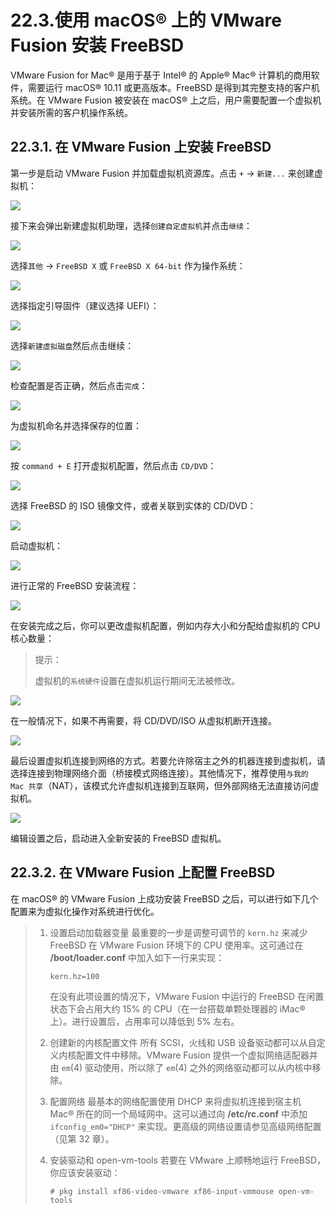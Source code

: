 # 22.3.使用 macOS® 上的 VMware Fusion 安装 FreeBSD

VMware Fusion for Mac® 是用于基于 Intel® 的 Apple® Mac® 计算机的商用软件，需要运行 macOS® 10.11 或更高版本。FreeBSD 是得到其完整支持的客户机系统。在 VMware Fusion 被安装在 macOS® 上之后，用户需要配置一个虚拟机并安装所需的客户机操作系统。

## 22.3.1. 在 VMware Fusion 上安装 FreeBSD

第一步是启动 VMware Fusion 并加载虚拟机资源库。点击 `+` → `新建...` 来创建虚拟机：

![](../.gitbook/assets/vmware-freebsd01.png)

接下来会弹出新建虚拟机助理，选择`创建自定虚拟机`并点击`继续`：

![](../.gitbook/assets/vmware-freebsd02.png)

选择`其他` → `FreeBSD X` 或 `FreeBSD X 64-bit` 作为操作系统：

![](../.gitbook/assets/vmware-freebsd03.png)

选择指定引导固件（建议选择 UEFI）：

![](../.gitbook/assets/vmware-freebsd04.png)

选择`新建虚拟磁盘`然后点击继续：

![](../.gitbook/assets/vmware-freebsd05.png)

检查配置是否正确，然后点击`完成`：

![](../.gitbook/assets/vmware-freebsd06.png)

为虚拟机命名并选择保存的位置：

![](../.gitbook/assets/vmware-freebsd07.png)

按 `command + E` 打开虚拟机配置，然后点击 `CD/DVD`：

![](../.gitbook/assets/vmware-freebsd08.png)

选择 FreeBSD 的 ISO 镜像文件，或者关联到实体的 CD/DVD：

![](../.gitbook/assets/vmware-freebsd09.png)

启动虚拟机：

![](../.gitbook/assets/vmware-freebsd10.png)

进行正常的 FreeBSD 安装流程：

![](../.gitbook/assets/vmware-freebsd11.png)

在安装完成之后，你可以更改虚拟机配置，例如内存大小和分配给虚拟机的 CPU 核心数量：

> 提示：
>
> 虚拟机的`系统硬件`设置在虚拟机运行期间无法被修改。

![](../.gitbook/assets/vmware-freebsd12.png)

在一般情况下，如果不再需要，将 CD/DVD/ISO 从虚拟机断开连接。

![](../.gitbook/assets/vmware-freebsd09.png)

最后设置虚拟机连接到网络的方式。若要允许除宿主之外的机器连接到虚拟机，请选择连接到物理网络介面（桥接模式网络连接）。其他情况下，推荐使用`与我的 Mac 共享`（NAT），该模式允许虚拟机连接到互联网，但外部网络无法直接访问虚拟机。

![](../.gitbook/assets/vmware-freebsd13.png)

编辑设置之后，启动进入全新安装的 FreeBSD 虚拟机。

## 22.3.2. 在 VMware Fusion 上配置 FreeBSD

在 macOS® 的 VMware Fusion 上成功安装 FreeBSD 之后，可以进行如下几个配置来为虚拟化操作对系统进行优化。

> 1.  设置启动加载器变量 最重要的一步是调整可调节的 `kern.hz` 来减少 FreeBSD 在 VMware Fusion 环境下的 CPU 使用率。这可通过在 **/boot/loader.conf** 中加入如下一行来实现：
>
>     ```
>     kern.hz=100
>     ```
>
>     在没有此项设置的情况下，VMware Fusion 中运行的 FreeBSD 在闲置状态下会占用大约 15% 的 CPU（在一台搭载单颗处理器的 iMac® 上）。进行设置后，占用率可以降低到 5% 左右。
> 2. 创建新的内核配置文件 所有 SCSI，火线和 USB 设备驱动都可以从自定义内核配置文件中移除。VMware Fusion 提供一个虚拟网络适配器并由 `em`(4) 驱动使用，所以除了 `em`(4) 之外的网络驱动都可以从内核中移除。
> 3. 配置网络 最基本的网络配置使用 DHCP 来将虚拟机连接到宿主机 Mac® 所在的同一个局域网中。这可以通过向 **/etc/rc.conf** 中添加 `ifconfig_em0="DHCP"` 来实现。更高级的网络设置请参见高级网络配置（见第 32 章）。
> 4.  安装驱动和 open-vm-tools 若要在 VMware 上顺畅地运行 FreeBSD，你应该安装驱动：
>
>     ```
>     # pkg install xf86-video-vmware xf86-input-vmmouse open-vm-tools
>     ```
